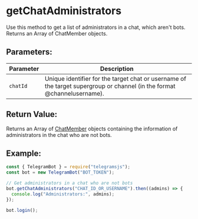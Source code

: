 # getChatAdministrators

Use this method to get a list of administrators in a chat, which aren't bots. Returns an Array of ChatMember objects.

## Parameters:

| Parameter | Description                                                                                                             |
| --------- | ----------------------------------------------------------------------------------------------------------------------- |
| `chatId`  | Unique identifier for the target chat or username of the target supergroup or channel (in the format @channelusername). |

## Return Value:

Returns an Array of [ChatMember](https://core.telegram.org/bots/api#chatmember) objects containing the information of administrators in the chat who are not bots.

## Example:

```javascript
const { TelegramBot } = require("telegramsjs");
const bot = new TelegramBot("BOT_TOKEN");

// Get administrators in a chat who are not bots
bot.getChatAdministrators("CHAT_ID_OR_USERNAME").then((admins) => {
  console.log("Administrators:", admins);
});

bot.login();
```
